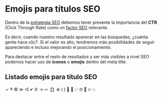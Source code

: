 


# Emojis para títulos SEO

Dentro de la [estrategia SEO](/estrategia-seo) debemos tener presente la importancia del **CTR** (Click Through Rate) como un [factor SEO](/factores-seo) relevante.

Es decir, cuando nuestro resultado aparecer en las búsquedas, ¿cuánta gente hace clic?. Si el valor es alto, tendremos más posibilidades de seguir apareciendo e incluso mejorando el posicionamiento.

Para destacar entre el resto de resultados y ser más visibles a nivel SEO podemos hacer uso de **iconos** o **emojis** dentro del meta title.

## Listado emojis para título SEO



✓ ® © ≫ ◁ ✔ ✆ → ⇨【】⊛ ( ) 🥇 🙂 ✅ 🤓 🤑 🔥 💥
<!--stackedit_data:
eyJoaXN0b3J5IjpbLTc0NTY1NjYwLC0yMTM3NTM1MTI1XX0=
-->